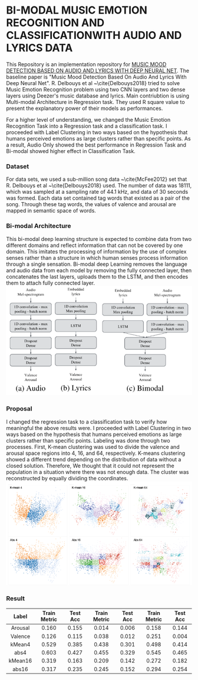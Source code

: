 # BI-MODAL MUSIC EMOTION RECOGNITION AND CLASSIFICATIONWITH AUDIO AND LYRICS DATA

This Repository is an implementation repository for [MUSIC MOOD DETECTION BASED ON AUDIO AND LYRICS WITH DEEP NEURAL NET](http://ismir2018.ircam.fr/doc/pdfs/99_Paper.pdf). The baseline paper is "Music  Mood  Detection  Based  On  Audio  And  Lyrics With Deep Neural Net". R. Delbouys et al ~\cite{Delbouys2018} tried to solve Music Emotion Recognition problem using two CNN layers and two dense layers using Deezer's music database and lyrics. Main contriubtion is using Multi-modal Architecture in Regression task. They used R square value to present the explanatory power of their models as performances.

 For a higher level of understanding, we changed the Music Emotion Recognition Task into a Regression task and a classification task. I proceeded with Label Clustering in two ways based on the hypothesis that humans perceived emotions as large clusters rather than specific points. As a result, Audio Only showed the best performance in Regression Task and Bi-modal showed higher effect in Classification Task.

### Dataset

For data sets, we used a sub-million song data ~\cite{McFee2012} set that R. Delbouys et al ~\cite{Delbouys2018} used. The number of data was 18111, which was sampled at a sampling rate of 44.1 kHz, and data of 30 seconds was formed. Each data set contained tag words that existed as a pair of the song. Through these tag words, the values of valence and arousal are mapped in semantic space of words.

### Bi-modal Architecture
This bi-modal deep learning structure is expected to combine data from two different domains and reflect information that can not be covered by one domain. This imitates the processing of information by the use of complex senses rather than a structure in which human senses process information through a single sensation. Bi-modal deep Learning removes the language and audio data from each model by removing the fully connected layer, then concatenates the last layers, uploads them to the LSTM, and then encodes them to attach fully connected layer.
<img src="/img/baseline.png">

### Proposal
I changed the regression task to a classification task to verify how meaningful the above results were. I proceeded with Label Clustering in two ways based on the hypothesis that humans perceived emotions as large clusters rather than specific points. Labeling was done through two processes. First, K-mean clustering was used to divide the valence and arousal space regions into 4, 16, and 64, respectively.  K-means clustering showed a different trend depending on the distribution of data without a closed solution. Therefore, We thought that it could not represent the population in a situation where there was not enough data. The cluster was reconstructed by equally dividing the coordinates.
<img src="/img/label.png">

### Result
Label | Train Metric | Test Acc  | Train Metric | Test Acc | Train Metric | Test Acc |
:---:|:---:|:---:|:---:|:---:|:---:|:---:
Arousal | 0.160 | 0.155 | 0.014 | 0.006 | 0.158 | 0.144
Valence | 0.126 | 0.115 | 0.038| 0.012| 0.251| 0.004
kMean4 | 0.529 | 0.385 | 0.438 | 0.301 | 0.498 | 0.414
abs4 | 0.603 | 0.427 | 0.455 | 0.329 | 0.545 | 0.465 
kMean16 | 0.319 | 0.163 | 0.209 | 0.142 | 0.272 | 0.182 
abs16 | 0.317 | 0.235 | 0.245 | 0.152 | 0.294 | 0.254 
